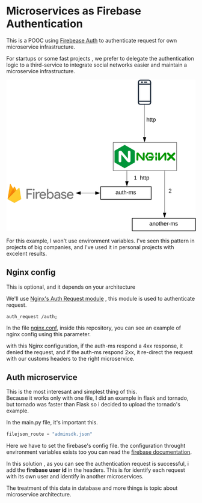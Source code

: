 # Microservices as Firebase Authentication  

This is a POOC using [Firebease Auth](https://firebase.google.com/docs/auth "Firebease Auth's page") to authenticate request for own microservice infrastructure.

For startups or some fast projects , we prefer to delegate the authentication logic to a third-service to integrate social networks easier and maintain a microservice infrastructure. 

![Flow firebase authentication](/flow-diagram.png?raw=true "Optional Title")

For this example, I won't use environment variables.
I've seen this pattern in projects of big companies, and I've used it in personal projects with excelent results. 

## Nginx config
This is optional, and it depends on your architecture

We'll use [Nginx's Auth Request module](http://nginx.org/en/docs/http/ngx_http_auth_request_module.html "Nginx's Auth Request module") , this module is used to authenticate request.

```nginx
auth_request /auth;
```

In the file [nginx.conf](/nginx.conf), inside this repository, you can see an example of nginx config using this parameter. 

with this Nginx configuration, if the auth-ms respond a 4xx response, it denied the request, and if the auth-ms respond 2xx, it re-direct the request with our customs headers to the right microservice.

## Auth microservice
This is the most interesant and simplest thing of this.   
Because it works only with one file, I did an example in flask and tornado, but tornado was faster than Flask so i decided to upload the tornado's example. 

In the main.py file, it's important this.

```python
filejson_route = "adminsdk.json"
```
Here we have to set the firebase's config file. the configuration throught environment variables exists too you can read the [firebase documentation](https://firebase.google.com/docs/admin/setup/#python).

In this solution , as you can see the authentication request is successful, i add the **firebase user id** in the headers. This is for identify each request with its own user and identify in another microservices.

The treatment of this data in database and more things is topic about microservice architecture. 